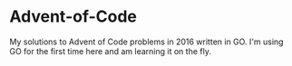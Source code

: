 # Advent-of-Code

My solutions to Advent of Code problems in 2016 written in GO. I'm using GO for the first time here and am learning it on the fly.
